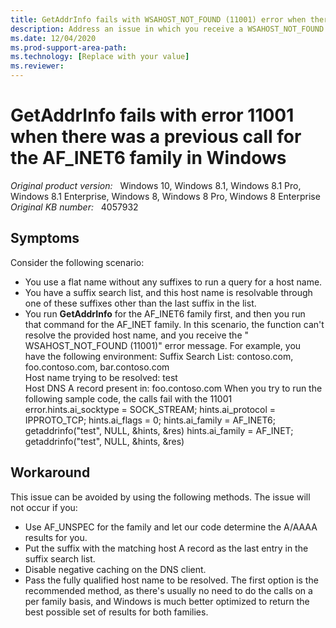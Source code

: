 ```yaml
---
title: GetAddrInfo fails with WSAHOST_NOT_FOUND (11001) error when there was a previous call for the AF_INET6 family in Windows
description: Address an issue in which you receive a WSAHOST_NOT_FOUND error when the GetAddrInfo is called after another call for the AF_INET6 family.
ms.date: 12/04/2020
ms.prod-support-area-path: 
ms.technology: [Replace with your value]
ms.reviewer: 
---
```

# GetAddrInfo fails with error 11001 when there was a previous call for the AF_INET6 family in Windows

_Original product version:_ &nbsp; Windows 10, Windows 8.1, Windows 8.1 Pro, Windows 8.1 Enterprise, Windows 8, Windows 8 Pro, Windows 8 Enterprise  
_Original KB number:_ &nbsp; 4057932

## Symptoms

Consider the following scenario:
- You use a flat name without any suffixes to run a query for a host name.
- You have a suffix search list, and this host name is resolvable through one of these suffixes other than the last suffix in the list.
- You run **GetAddrInfo** for the AF_INET6 family first, and then you run that command for the AF_INET family.
In this scenario, the function can't resolve the provided host name, and you receive the " WSAHOST_NOT_FOUND (11001)" error message. 
For example, you have the following environment:
 Suffix Search List: contoso.com, foo.contoso.com, bar.contoso.com  
 Host name trying to be resolved: test  
 Host DNS A record present in: foo.contoso.com 
When you try to run the following sample code, the calls fail with the 11001 error.hints.ai_socktype = SOCK_STREAM; hints.ai_protocol = IPPROTO_TCP; hints.ai_flags = 0; hints.ai_family = AF_INET6; getaddrinfo("test", NULL, &hints, &res) hints.ai_family = AF_INET; getaddrinfo("test", NULL, &hints, &res)

## Workaround

This issue can be avoided by using the following methods. The issue will not occur if you:
- Use AF_UNSPEC for the family and let our code determine the A/AAAA results for you.
- Put the suffix with the matching host A record as the last entry in the suffix search list.
- Disable negative caching on the DNS client.
- Pass the fully qualified host name to be resolved.
The first option is the recommended method, as there's usually no need to do the calls on a per family basis, and Windows is much better optimized to return the best possible set of results for both families.
